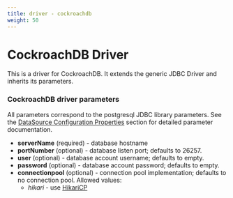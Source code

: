 ```yaml
---
title: driver - cockroachdb
weight: 50
---
```

# CockroachDB Driver

This is a driver for CockroachDB. It extends the generic JDBC Driver and inherits its parameters.

### CockroachDB driver parameters

All parameters correspond to the postgresql JDBC library parameters. See the
[DataSource Configuration Properties](https://jdbc.postgresql.org/documentation/81/ds-ds.html)
section for detailed parameter documentation.

* **serverName** (required) - database hostname
* **portNumber** (optional) - database listen port; defaults to 26257.
* **user** (optional) - database account username; defaults to empty.
* **password** (optional) - database account password; defaults to empty.
* **connectionpool** (optional) - connection pool implementation; defaults to no connection pool. Allowed values:
  * *hikari* - use [HikariCP](https://github.com/brettwooldridge/HikariCP)

